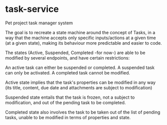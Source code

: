 # task-service
Pet project task manager system

The goal is to recreate a state machine around the concept of Tasks, in a way that the machine accepts only specific inputs/actions at a given time (at a given state), making its behaviour more predictable and easier to code.

The states (Active, Suspended, Completed -for now-) are able to be modified by several endpoints, and have certain restrictions:

An active task can either be suspended or completed.
A suspended task can only be activated.
A completed task cannot be modified.

Active state implies that the task's properties can be modified in any way (its title, content, due date and attachments are subject to modification)

Suspended state entails that the task is frozen, not a subject to modification, and out of the pending task to be completed.

Completed state also involves the task to be taken out of the list of pending tasks, unable to be modified in terms of properties and state.
